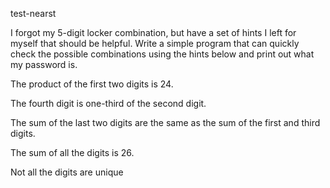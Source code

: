 test-nearst

I forgot my 5-digit locker combination, but have a set of hints I left for myself that should be helpful. Write a simple program that can quickly check the possible combinations using the hints below and print out what my password is.

The product of the first two digits is 24.

The fourth digit is one-third of the second digit.

The sum of the last two digits are the same as the sum of the first and third digits.

The sum of all the digits is 26.

Not all the digits are unique
